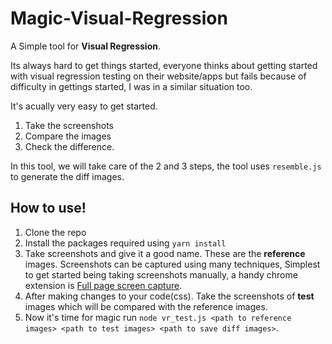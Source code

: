 # Magic-Visual-Regression
A Simple tool for **Visual Regression**.

Its always hard to get things started, everyone thinks about getting started with 
visual regression testing on their website/apps but fails because of difficulty in gettings started,
 I was in a similar situation too. 

It's acually very easy to get started. 
1. Take the screenshots 
2. Compare the images
3. Check the difference.

In this tool, we will take care of the 2 and 3 steps,
the tool uses `resemble.js` to generate the diff images.

## How to use! 
1. Clone the repo
2. Install the packages required using `yarn install`
3. Take screenshots and give it a good name. These are the **reference** images.
    Screenshots can be captured using many techniques, Simplest to get started being taking
    screenshots manually, a handy chrome extension is [Full page screen capture](https://chrome.google.com/webstore/detail/full-page-screen-capture/fdpohaocaechififmbbbbbknoalclacl "Full page screen capture"). 
4. After making changes to your code(css). Take the screenshots of **test** images which 
    will be compared with the reference images.
5. Now it's time for magic run 
    `node vr_test.js <path to reference images> <path to test images> <path to save diff images>`.

